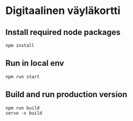 # Digitaalinen väyläkortti

## Install required node packages

    npm install

## Run in local env

    npm run start

## Build and run production version

    npm run build
    serve -s build

